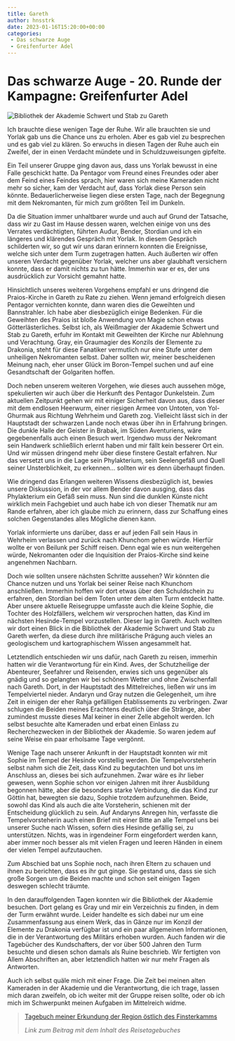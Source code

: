 ```yaml
---
title: Gareth
author: hnsstrk
date: 2023-01-16T15:20:00+00:00
categories:
 - Das schwarze Auge
 - Greifenfurter Adel
---
```

# Das schwarze Auge - 20. Runde der Kampagne: Greifenfurter Adel

![Bibliothek der Akademie Schwert und Stab zu Gareth](/uploads/hnsstrk_large_medieval_library_many_rows_volumetric_candlelight_ad27b873-cceb-4f31-964b-e1a45246ba96-768x512.png)

Ich brauchte diese wenigen Tage der Ruhe. Wir alle brauchten sie und Yorlak gab uns die Chance uns zu erholen. Aber es gab viel zu besprechen und es gab viel zu klären. So erwuchs in diesen Tagen der Ruhe auch ein Zweifel, der in einen Verdacht mündete und in Schuldzuweisungen gipfelte.

Ein Teil unserer Gruppe ging davon aus, dass uns Yorlak bewusst in eine Falle geschickt hatte. Da Pentagor vom Freund eines Freundes oder aber dem Feind eines Feindes sprach, hier waren sich meine Kameraden nicht mehr so sicher, kam der Verdacht auf, dass Yorlak diese Person sein könnte. Bedauerlicherweise liegen diese ersten Tage, nach der Begegnung mit dem Nekromanten, für mich zum größten Teil im Dunkeln.

Da die Situation immer unhaltbarer wurde und auch auf Grund der Tatsache, dass wir zu Gast im Hause dessen waren, welchen einige von uns des Verrates verdächtigten, führten Auđur, Bender, Stordian und ich ein längeres und klärendes Gespräch mit Yorlak. In diesem Gespräch schilderten wir, so gut wir uns daran erinnern konnten die Ereignisse, welche sich unter dem Turm zugetragen hatten. Auch äußerten wir offen unseren Verdacht gegenüber Yorlak, welcher uns aber glaubhaft versichern konnte, dass er damit nichts zu tun hätte. Immerhin war er es, der uns ausdrücklich zur Vorsicht gemahnt hatte.

Hinsichtlich unseres weiteren Vorgehens empfahl er uns dringend die Praios-Kirche in Gareth zu Rate zu ziehen. Wenn jemand erfolgreich diesen Pentagor vernichten konnte, dann waren dies die Geweihten und Bannstrahler. Ich habe aber diesbezüglich einige Bedenken. Für die Geweihten des Praios ist bloße Anwendung von Magie schon etwas Götterlästerliches. Selbst ich, als Weißmagier der Akademie Schwert und Stab zu Gareth, erfuhr im Kontakt mit Geweihten der Kirche nur Ablehnung und Verachtung. Gray, ein Graumagier des Konzils der Elemente zu Drakonia, steht für diese Fanatiker vermutlich nur eine Stufe unter dem unheiligen Nekromanten selbst. Daher sollten wir, meiner bescheidenen Meinung nach, eher unser Glück im Boron-Tempel suchen und auf eine Gesandtschaft der Golgariten hoffen.

Doch neben unserem weiteren Vorgehen, wie dieses auch aussehen möge, spekulierten wir auch über die Herkunft des Pentagor Dunkelstein. Zum aktuellen Zeitpunkt gehen wir mit einiger Sicherheit davon aus, dass dieser mit dem endlosen Heerwurm, einer riesigen Armee von Untoten, von Yol-Ghurmak aus Richtung Wehrheim und Gareth zog. Vielleicht lässt sich in der Hauptstadt der schwarzen Lande noch etwas über ihn in Erfahrung bringen. Die dunkle Halle der Geister in Brabak, im Süden Aventuriens, wäre gegebenenfalls auch einen Besuch wert. Irgendwo muss der Nekromant sein Handwerk schließlich erlernt haben und mir fällt kein besserer Ort ein. Und wir müssen dringend mehr über diese finstere Gestalt erfahren. Nur das versetzt uns in die Lage sein Phylakterium, sein Seelengefäß und Quell seiner Unsterblichkeit, zu erkennen… sollten wir es denn überhaupt finden.

Wie dringend das Erlangen weiteren Wissens diesbezüglich ist, bewies unsere Diskussion, in der vor allem Bender davon ausging, dass das Phylakterium ein Gefäß sein muss. Nun sind die dunklen Künste nicht wirklich mein Fachgebiet und auch habe ich von dieser Thematik nur am Rande erfahren, aber ich glaube mich zu erinnern, dass zur Schaffung eines solchen Gegenstandes alles Mögliche dienen kann.

Yorlak informierte uns darüber, dass er auf jeden Fall sein Haus in Wehrheim verlassen und zurück nach Khunchom gehen würde. Hierfür wollte er von Beilunk per Schiff reisen. Denn egal wie es nun weitergehen würde, Nekromanten oder die Inquisition der Praios-Kirche sind keine angenehmen Nachbarn.

Doch wie sollten unsere nächsten Schritte aussehen? Wir könnten die Chance nutzen und uns Yorlak bei seiner Reise nach Khunchom anschließen. Immerhin hoffen wir dort etwas über den Schuldschein zu erfahren, den Stordian bei dem Toten unter dem alten Turm entdeckt hatte. Aber unsere aktuelle Reisegruppe umfasste auch die kleine Sophie, die Tochter des Holzfällers, welchem wir versprochen hatten, das Kind im nächsten Hesinde-Tempel vorzustellen. Dieser lag in Gareth. Auch wollten wir dort einen Blick in die Bibliothek der Akademie Schwert und Stab zu Gareth werfen, da diese durch ihre militärische Prägung auch vieles an geologischem und kartographischem Wissen angesammelt hat.

Letztendlich entschieden wir uns dafür, nach Gareth zu reisen, immerhin hatten wir die Verantwortung für ein Kind. Aves, der Schutzheilige der Abenteurer, Seefahrer und Reisenden, erwies sich uns gegenüber als gnädig und so gelangten wir bei schönem Wetter und ohne Zwischenfall nach Gareth. Dort, in der Hauptstadt des Mittelreiches, ließen wir uns im Tempelviertel nieder. Andaryn und Gray nutzen die Gelegenheit, um ihre Zeit in einigen der eher Rahja gefälligen Etablissements zu verbringen. Zwar schlugen die Beiden meines Erachtens deutlich über die Stränge, aber zumindest musste dieses Mal keiner in einer Zelle abgeholt werden. Ich selbst besuchte alte Kameraden und erbat einen Einlass zu Recherchezwecken in der Bibliothek der Akademie. So waren jedem auf seine Weise ein paar erholsame Tage vergönnt.

Wenige Tage nach unserer Ankunft in der Hauptstadt konnten wir mit Sophie im Tempel der Hesinde vorstellig werden. Die Tempelvorsteherin selbst nahm sich die Zeit, dass Kind zu begutachten und bot uns im Anschluss an, dieses bei sich aufzunehmen. Zwar wäre es ihr lieber gewesen, wenn Sophie schon vor einigen Jahren mit ihrer Ausbildung begonnen hätte, aber die besonders starke Verbindung, die das Kind zur Göttin hat, bewegten sie dazu, Sophie trotzdem aufzunehmen. Beide, sowohl das Kind als auch die alte Vorsteherin, schienen mit der Entscheidung glücklich zu sein. Auf Andaryns Anregen hin, verfasste die Tempelvorsteherin auch einen Brief mit einer Bitte an alle Tempel uns bei unserer Suche nach Wissen, sofern dies Hesinde gefällig sei, zu unterstützen. Nichts, was in irgendeiner Form eingefordert werden kann, aber immer noch besser als mit vielen Fragen und leeren Händen in einem der vielen Tempel aufzutauchen.

Zum Abschied bat uns Sophie noch, nach ihren Eltern zu schauen und ihnen zu berichten, dass es ihr gut ginge. Sie gestand uns, dass sie sich große Sorgen um die Beiden machte und schon seit einigen Tagen deswegen schlecht träumte.

In den darauffolgenden Tagen konnten wir die Bibliothek der Akademie besuchen. Dort gelang es Gray und mir ein Verzeichnis zu finden, in dem der Turm erwähnt wurde. Leider handelte es sich dabei nur um eine Zusammenfassung aus einem Werk, das in Gänze nur im Konzil der Elemente zu Drakonia verfügbar ist und ein paar allgemeinen Informationen, die in der Verantwortung des Militärs erhoben wurden. Auch fanden wir die Tagebücher des Kundschafters, der vor über 500 Jahren den Turm besuchte und diesen schon damals als Ruine beschrieb. Wir fertigten von Allem Abschriften an, aber letztendlich hatten wir nur mehr Fragen als Antworten.

Auch ich selbst quäle mich mit einer Frage. Die Zeit bei meinen alten Kameraden in der Akademie und die Verantwortung, die ich trage, lassen mich daran zweifeln, ob ich weiter mit der Gruppe reisen sollte, oder ob ich mich im Schwerpunkt meinen Aufgaben im Mittelreich widme.

> [Tagebuch meiner Erkundung der Region östlich des Finsterkamms](https://online-resources.de/posts/2023-01-16-tagebuch-meiner-erkundung-der-region-oestlich-des-finsterkamms/)
> 
> *Link zum Beitrag mit dem Inhalt des Reisetagebuches*
